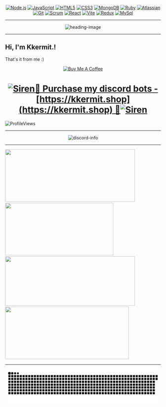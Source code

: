 <div align="center">



[![Node.js](https://img.shields.io/badge/-Node.js-informational?style=flat&logo=nodedotjs&logoColor=white&color=339933)](https://nodejs.org/)
[![JavaScript](https://img.shields.io/badge/-JavaScript-informational?style=flat&logo=javascript&logoColor=white&color=F7DF1E)](https://developer.mozilla.org/en-US/docs/Web/JavaScript)
[![HTML5](https://img.shields.io/badge/-HTML5-informational?style=flat&logo=html5&logoColor=white&color=E34F26)](https://developer.mozilla.org/en-US/docs/Glossary/HTML5)
[![CSS3](https://img.shields.io/badge/-CSS3-informational?style=flat&logo=css3&logoColor=white&color=1572B6)](https://developer.mozilla.org/en-US/docs/Web/CSS)
[![MongoDB](https://img.shields.io/badge/-MongoDB-informational?style=flat&logo=mongodb&logoColor=white&color=green)](https://www.mongodb.com/docs/)
[![Ruby](https://img.shields.io/badge/-Ruby-informational?style=flat&logo=ruby&logoColor=white&color=red)](https://developer.mozilla.org/en-US/docs/Glossary/Ruby)
[![Atlassian](https://img.shields.io/badge/-Atlassian-informational?style=flat&logo=atlassian&logoColor=white&color=0052CC)](https://confluence.atlassian.com/alldoc/atlassian-documentation-32243719.html)
[![Git](https://img.shields.io/badge/-Git-informational?style=flat&logo=git&logoColor=white&color=F05032)](https://developer.mozilla.org/en-US/docs/Learn/Tools_and_testing/GitHub)
[![Scrum](https://img.shields.io/badge/-ScrumAlliance-informational?style=flat&logo=scrumalliance&logoColor=white&color=009FDA)](https://learn.microsoft.com/en-us/devops/plan/what-is-scrum)
[![React](https://img.shields.io/badge/-React-informational?style=flat&logo=react&logoColor=white&color=61DAFB)](https://developer.mozilla.org/en-US/docs/Learn/Tools_and_testing/Client-side_JavaScript_frameworks/React_getting_started)
[![Vite](https://img.shields.io/badge/-Vite-informational?style=flat&logo=vite&logoColor=white&color=646CFF)](https://vitejs.dev/)
[![Redux](https://img.shields.io/badge/-Redux-informational?style=flat&logo=redux&logoColor=white&color=%23764ABC)](https://redux.js.org/)
[![MySql](https://img.shields.io/badge/-MySql-informational?style=flat&logo=mysql&logoColor=white&color=4479A1)](https://developer.mozilla.org/en-US/docs/Glossary/SQL)



</div>

<hr>

<div align="center">
     <img src="https://i.postimg.cc/q7cPXFVL/heading-new.png" alt="heading-image">
</div>

<hr>

## Hi, I'm Kkermit.!

That's it from me :)

<p align="center">
  <a href="https://buymeacoffee.com/kkermit" target="_blank">
    <img src="https://cdn.buymeacoffee.com/buttons/v2/default-yellow.png" alt="Buy Me A Coffee" height="60px" width="217px">
  </a>
</p>

<p align="center">
  <a href="https://kkermit.shop" target="_blank">
       <h1 align="center"><img src="https://cdn3.emoji.gg/emojis/2668_Siren.gif" width="64px" height="64px" alt="Siren">🛒 Purchase my discord bots - [https://kkermit.shop](https://kkermit.shop) 🛒<img src="https://cdn3.emoji.gg/emojis/2668_Siren.gif" width="64px" height="64px" alt="Siren"></h1>
  </a>
</p>


<p align="left"> 
    <img
        src="https://komarev.com/ghpvc/?username=kkkermit&label=Profile%20views&color=0e75b6&style=flat"
        alt="ProfileViews" /> 
    </p>

<hr>

<div align="center">
     <img src="https://lanyard.cnrad.dev/api/526853643962679323?bg=transparent" alt="discord-info" margin-top="2rem" />
</div>

<hr>

<div>
      <img width="420px" height="170px" src="https://github-readme-stats.vercel.app/api?username=Kkkermit&show_icons=true&theme=dracula&hide_border=true" />
      <img width="350px" height="170px" src="https://github-readme-stats.vercel.app/api/top-langs/?username=Kkkermit&langs_count=8&layout=compact&hide_border=true&size_weight=0.5&count_weight=0.5&theme=dracula" />
    <img width="420px" height="160px" src="https://github-readme-streak-stats.herokuapp.com/?user=Kkkermit&theme=dracula&hide_border=true" />
    <img width="400px" height="170px" src="https://github-readme-activity-graph.vercel.app/graph?username=Kkkermit&theme=dracula&hide_border=true" >
</div>

<hr>

![Snake animation](https://raw.githubusercontent.com/Kkkermit/Kkkermit/output/github-contribution-grid-snake-dark.svg)

